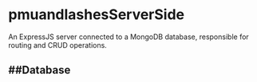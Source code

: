 # pmuandlashesServerSide
An ExpressJS server connected to a MongoDB database, responsible for routing and CRUD operations.

##Database 
------


